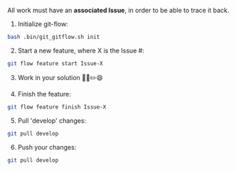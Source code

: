 All work must have an __associated Issue__, in order to be able to trace it back.

1. Initialize git-flow:
```sh
bash .bin/git_gitflow.sh init
```

2. Start a new feature, where X is the Issue #:
```sh
git flow feature start Issue-X
```

3. Work in your solution 👩‍💻✏️😄

4. Finish the feature:
```sh
git flow feature finish Issue-X
```

5. Pull 'develop' changes:
```sh
git pull develop
```

6. Push your changes:
```sh
git pull develop
```
